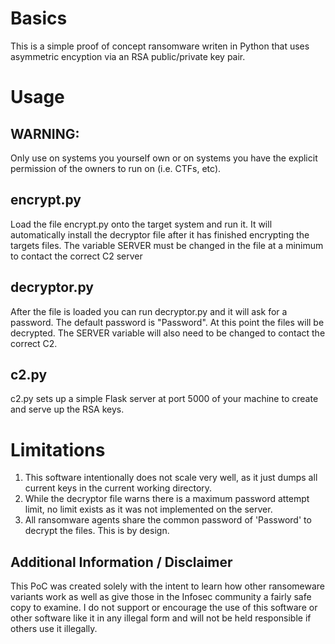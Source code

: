 # Basics
This is a simple proof of concept ransomware writen in Python that uses asymmetric encyption via an RSA public/private key pair.


# Usage
## WARNING: 
   Only use on systems you yourself own or on systems you have the explicit permission of the owners to run on (i.e. CTFs, etc).
   
## encrypt.py
Load the file encrypt.py onto the target system and run it.  It will automatically install the decryptor file after it has finished encrypting the targets files. The variable SERVER must be changed in the file at a minimum to contact the correct C2 server 

## decryptor.py
After the file is loaded you can run decryptor.py and it will ask for a password.  The default password is "Password".  At this point the files will be decrypted. The SERVER variable will also need to be changed to contact the correct C2. 

## c2.py
c2.py sets up a simple Flask server at port 5000 of your machine to create and serve up the RSA keys.

# Limitations
1. This software intentionally does not scale very well, as it just dumps all current keys in the current working directory. 
2. While the decryptor file warns there is a maximum password attempt limit, no limit exists as it was not implemented on the server. 
3. All ransomware agents share the common password of 'Password' to decrypt the files. This is by design. 


## Additional Information / Disclaimer
This PoC was created solely with the intent to learn how other ransomeware variants work as well as give those in the Infosec community a fairly safe copy to examine.
I do not support or encourage the use of this software or other software like it in any illegal form and will not be held responsible if others use it illegally. 
